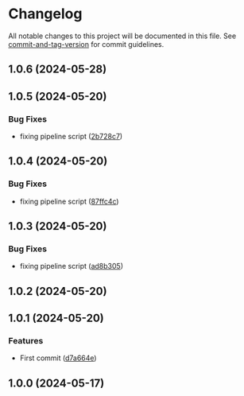 # Changelog

All notable changes to this project will be documented in this file. See [commit-and-tag-version](https://github.com/absolute-version/commit-and-tag-version) for commit guidelines.

## 1.0.6 (2024-05-28)

## 1.0.5 (2024-05-20)


### Bug Fixes

* fixing pipeline script ([2b728c7](https://github.com/toolbox-playground/terraform-exemplo-basico-gcp/commit/2b728c7061300f579ba931ff609900b81471f715))

## 1.0.4 (2024-05-20)


### Bug Fixes

* fixing pipeline script ([87ffc4c](https://github.com/toolbox-playground/terraform-exemplo-basico-gcp/commit/87ffc4cccfaf261b9229276c8792e58eb4b90b28))

## 1.0.3 (2024-05-20)


### Bug Fixes

* fixing pipeline script ([ad8b305](https://github.com/toolbox-playground/terraform-exemplo-basico-gcp/commit/ad8b305ef9b30b1fa0265b54f7ba98397665d036))

## 1.0.2 (2024-05-20)

## 1.0.1 (2024-05-20)


### Features

* First commit ([d7a664e](https://github.com/toolbox-playground/terraform-exemplo-basico-gcp/commit/d7a664eab4f15262887e25ebd4b279d5acc44fa7))

## 1.0.0 (2024-05-17)
